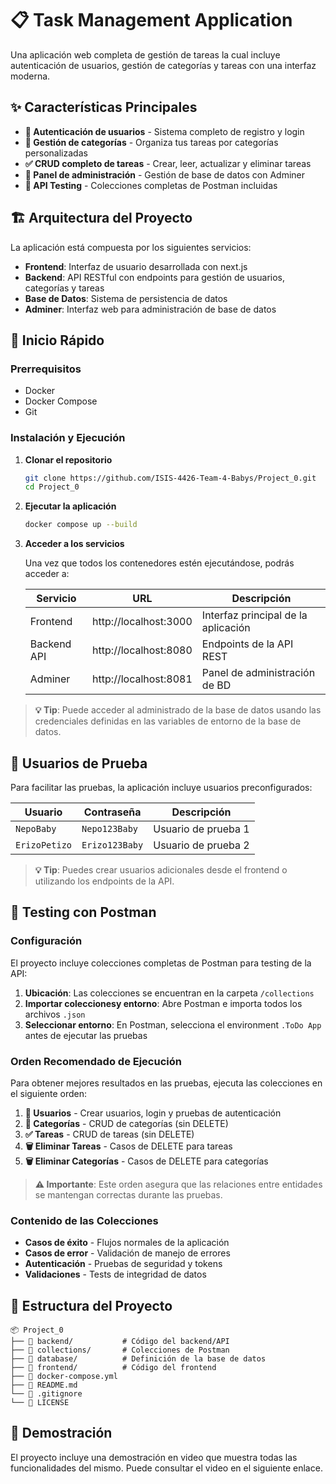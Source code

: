 # 📋 Task Management Application

Una aplicación web completa de gestión de tareas la cual incluye autenticación de usuarios, gestión de categorías y tareas con una interfaz moderna.

## ✨ Características Principales

- **🔐 Autenticación de usuarios** - Sistema completo de registro y login
- **📁 Gestión de categorías** - Organiza tus tareas por categorías personalizadas
- **✅ CRUD completo de tareas** - Crear, leer, actualizar y eliminar tareas
- **🔧 Panel de administración** - Gestión de base de datos con Adminer
- **🧪 API Testing** - Colecciones completas de Postman incluidas

## 🏗️ Arquitectura del Proyecto

La aplicación está compuesta por los siguientes servicios:

- **Frontend**: Interfaz de usuario desarrollada con next.js
- **Backend**: API RESTful con endpoints para gestión de usuarios, categorías y tareas
- **Base de Datos**: Sistema de persistencia de datos
- **Adminer**: Interfaz web para administración de base de datos

## 🚀 Inicio Rápido

### Prerrequisitos

- Docker
- Docker Compose
- Git

### Instalación y Ejecución

1. **Clonar el repositorio**
   ```bash
   git clone https://github.com/ISIS-4426-Team-4-Babys/Project_0.git
   cd Project_0
   ```

2. **Ejecutar la aplicación**
   ```bash
   docker compose up --build
   ```

3. **Acceder a los servicios**
   
   Una vez que todos los contenedores estén ejecutándose, podrás acceder a:
   
   | Servicio | URL | Descripción |
   |----------|-----|-------------|
   | Frontend | http://localhost:3000 | Interfaz principal de la aplicación |
   | Backend API | http://localhost:8080 | Endpoints de la API REST |
   | Adminer | http://localhost:8081 | Panel de administración de BD |

> **💡 Tip**: Puede acceder al administrado de la base de datos usando las credenciales definidas en las variables de entorno de la base de datos.

## 👥 Usuarios de Prueba

Para facilitar las pruebas, la aplicación incluye usuarios preconfigurados:

| Usuario | Contraseña | Descripción |
|---------|------------|-------------|
| `NepoBaby` | `Nepo123Baby` | Usuario de prueba 1 |
| `ErizoPetizo` | `Erizo123Baby` | Usuario de prueba 2 |

> **💡 Tip**: Puedes crear usuarios adicionales desde el frontend o utilizando los endpoints de la API. 

## 🧪 Testing con Postman

### Configuración

El proyecto incluye colecciones completas de Postman para testing de la API:

1. **Ubicación**: Las colecciones se encuentran en la carpeta `/collections`
2. **Importar coleccionesy entorno**: Abre Postman e importa todos los archivos `.json`
3. **Seleccionar entorno**: En Postman, selecciona el environment `.ToDo App` antes de ejecutar las pruebas

### Orden Recomendado de Ejecución

Para obtener mejores resultados en las pruebas, ejecuta las colecciones en el siguiente orden:

1. **👤 Usuarios** - Crear usuarios, login y pruebas de autenticación
2. **📁 Categorías** - CRUD de categorías (sin DELETE)
3. **✅ Tareas** - CRUD de tareas (sin DELETE)
4. **🗑️ Eliminar Tareas** - Casos de DELETE para tareas
5. **🗑️ Eliminar Categorías** - Casos de DELETE para categorías

> **⚠️ Importante**: Este orden asegura que las relaciones entre entidades se mantengan correctas durante las pruebas.

### Contenido de las Colecciones

- **Casos de éxito** - Flujos normales de la aplicación
- **Casos de error** - Validación de manejo de errores
- **Autenticación** - Pruebas de seguridad y tokens
- **Validaciones** - Tests de integridad de datos

## 📁 Estructura del Proyecto

```
📦 Project_0
├── 📁 backend/           # Código del backend/API
├── 📁 collections/       # Colecciones de Postman
├── 📁 database/          # Definición de la base de datos
├── 📁 frontend/          # Código del frontend
├── 📄 docker-compose.yml
├── 📄 README.md
└── 📄 .gitignore
└── 📄 LICENSE
```

## 🎥 Demostración

El proyecto incluye una demostración en video que muestra todas las funcionalidades del mismo. Puede consultar el video en el siguiente enlace. 
